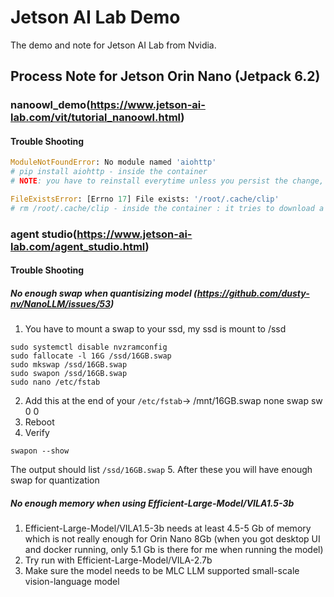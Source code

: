 # Jetson AI Lab Demo
The demo and note for Jetson AI Lab from Nvidia.

## Process Note for Jetson Orin Nano (Jetpack 6.2)
### nanoowl_demo(https://www.jetson-ai-lab.com/vit/tutorial_nanoowl.html)
#### Trouble Shooting 

```python
ModuleNotFoundError: No module named 'aiohttp'
# pip install aiohttp - inside the container
# NOTE: you have to reinstall everytime unless you persist the change, however, this will need to rebuild the docker image
```


```python
FileExistsError: [Errno 17] File exists: '/root/.cache/clip'
# rm /root/.cache/clip - inside the container : it tries to download a file to the cache folder as the file is existed already.
```

### agent studio(https://www.jetson-ai-lab.com/agent_studio.html)
#### Trouble Shooting 
##### No enough swap when quantisizing model (https://github.com/dusty-nv/NanoLLM/issues/53)
1. You have to mount a swap to your ssd, my ssd is mount to /ssd
```linux
sudo systemctl disable nvzramconfig
sudo fallocate -l 16G /ssd/16GB.swap
sudo mkswap /ssd/16GB.swap
sudo swapon /ssd/16GB.swap
sudo nano /etc/fstab
```
2. Add this at the end of your `/etc/fstab`-> /mnt/16GB.swap  none  swap  sw 0  0
3. Reboot
4. Verify
```linux
swapon --show
```
The output should list `/ssd/16GB.swap`
5. After these you will have enough swap for quantization 

##### No enough memory when using Efficient-Large-Model/VILA1.5-3b
1. Efficient-Large-Model/VILA1.5-3b needs at least 4.5-5 Gb of memory which is not really enough for Orin Nano 8Gb (when you got desktop UI and docker running, only 5.1 Gb is there for me when running the model) 
2. Try run with Efficient-Large-Model/VILA-2.7b 
3. Make sure the model needs to be MLC LLM supported small-scale vision-language model
